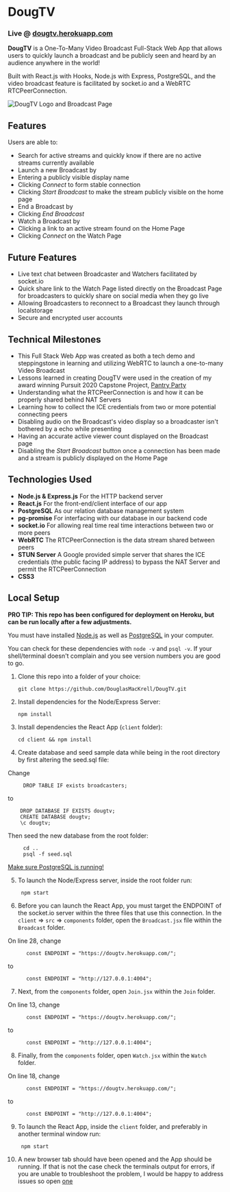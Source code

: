 # DougTV

### Live @ [dougtv.herokuapp.com](https://dougtv.herokuapp.com/)

**DougTV** is a One-To-Many Video Broadcast Full-Stack Web App that allows users to quickly launch a broadcast and be publicly seen and heard by an audience anywhere in the world! 

Built with React.js with Hooks, Node.js with Express, PostgreSQL, and the video broadcast feature is facilitated by socket.io and a WebRTC RTCPeerConnection.

![DougTV Logo and Broadcast Page](https://dougtv.herokuapp.com/static/media/DougTV-Social.82bcc0c1.png)

## Features

Users are able to:

* Search for active streams and quickly know if there are no active streams currently available
* Launch a new Broadcast by 
 * Entering a publicly visible display name
 * Clicking _Connect_ to form stable connection
 * Clicking _Start Broadcast_ to make the stream publicly visible on the home page
* End a Broadcast by
 * Clicking _End Broadcast_
* Watch a Broadcast by
 * Clicking a link to an active stream found on the Home Page
 * Clicking _Connect_ on the Watch Page

## Future Features

* Live text chat between Broadcaster and Watchers facilitated by socket.io
* Quick share link to the Watch Page listed directly on the Broadcast Page for broadcasters to quickly share on social media when they go live
* Allowing Broadcasters to reconnect to a Broadcast they launch through localstorage
* Secure and encrypted user accounts

## Technical Milestones
* This Full Stack Web App was created as both a tech demo and steppingstone in learning and utilizing WebRTC to launch a one-to-many Video Broadcast
 * Lessons learned in creating DougTV were used in the creation of my award winning Pursuit 2020 Capstone Project, [Pantry Party](https://www.pantry-party.com/)
* Understanding what the RTCPeerConnection is and how it can be properly shared behind NAT Servers
* Learning how to collect the ICE credentials from two or more potential connecting peers
* Disabling audio on the Broadcast's video display so a broadcaster isn't bothered by a echo while presenting
* Having an accurate active viewer count displayed on the Broadcast page 
* Disabling the _Start Broadcast_ button once a connection has been made and a stream is publicly displayed on the Home Page

## Technologies Used

* **Node.js & Express.js** For the HTTP backend server
* **React.js** For the front-end/client interface of our app
* **PostgreSQL** As our relation database management system
* **pg-promise** For interfacing with our database in our backend code
* **socket.io** For allowing real time real time interactions between two or more peers
* **WebRTC** The RTCPeerConnection is the data stream shared between peers
* **STUN Server** A Google provided simple server that shares the ICE credentials (the public facing IP address) to bypass the NAT Server and permit the RTCPeerConnection
* **CSS3**

## Local Setup

**PRO TIP: This repo has been configured for deployment on Heroku, but can be run locally after a few adjustments.**

You must have installed [Node.js](https://nodejs.org) as well as [PostgreSQL](https://www.postgresql.org/) in your computer.

You can check for these dependencies with `node -v` and `psql -v`. If your shell/terminal doesn't complain and you see version numbers you are good to go.

  1. Clone this repo into a folder of your choice: 

         git clone https://github.com/DouglasMacKrell/DougTV.git  

  2. Install dependencies for the Node/Express Server:

         npm install

  3. Install dependencies the React App (`client` folder):

         cd client && npm install

  4. Create database and seed sample data while being in the root directory by first altering the seed.sql file:
   
   Change

         DROP TABLE IF exists broadcasters; 

   to

        DROP DATABASE IF EXISTS dougtv;
        CREATE DATABASE dougtv;
        \c dougtv;

   Then seed the new database from the root folder:

         cd ..
         psql -f seed.sql
         
   [Make sure PostgreSQL is running!](https://www.google.com/search?q=make+sure+postgres+is+running&oq=make+sure+postf&aqs=chrome.1.69i57j0l5.5280j1j7&client=ubuntu&sourceid=chrome&ie=UTF-8)

  5. To launch the Node/Express server, inside the root folder run: 

          npm start

  6. Before you can launch the React App, you must target the ENDPOINT of the socket.io server within the three files that use this connection. In the `client` => `src` => `components` folder, open the `Broadcast.jsx` file within the `Broadcast` folder. 

   On line 28, change

          const ENDPOINT = "https://dougtv.herokuapp.com/";
   
   to

          const ENDPOINT = "http://127.0.0.1:4004";

  7. Next, from the `components` folder, open `Join.jsx` within the `Join` folder.

   On line 13, change

          const ENDPOINT = "https://dougtv.herokuapp.com/";
   
   to

          const ENDPOINT = "http://127.0.0.1:4004";
          
  8. Finally, from the `components` folder, open `Watch.jsx` within the `Watch` folder.

  On line 18, change

          const ENDPOINT = "https://dougtv.herokuapp.com/";
   
   to

          const ENDPOINT = "http://127.0.0.1:4004";
  
  9. To launch the React App, inside the `client` folder, and preferably in another terminal window run: 

          npm start

  10. A new browser tab should have been opened and the App should be running. If that is not the case check the terminals output for errors, if you are unable to troubleshoot the problem, I would be happy to address issues so open [one](/issues)